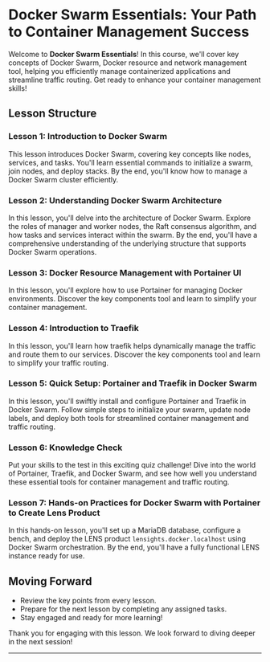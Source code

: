 
# Docker Swarm Essentials: Your Path to Container Management Success

Welcome to **Docker Swarm Essentials**! In this course, we'll cover key concepts of Docker Swarm, Docker resource and network management tool, helping you efficiently manage containerized applications and streamline traffic routing. Get ready to enhance your container management skills!

## Lesson Structure

### Lesson 1: Introduction to Docker Swarm
This lesson introduces Docker Swarm, covering key concepts like nodes, services, and tasks. You'll learn essential commands to initialize a swarm, join nodes, and deploy stacks. By the end, you'll know how to manage a Docker Swarm cluster efficiently.

### Lesson 2: Understanding Docker Swarm Architecture
In this lesson, you'll delve into the architecture of Docker Swarm. Explore the roles of manager and worker nodes, the Raft consensus algorithm, and how tasks and services interact within the swarm. By the end, you'll have a comprehensive understanding of the underlying structure that supports Docker Swarm operations.

### Lesson 3: Docker Resource Management with Portainer UI
In this lesson, you'll explore how to use Portainer for managing Docker environments. Discover the key components tool and learn to simplify your container management.

### Lesson 4: Introduction to Traefik
In this lesson, you'll learn how traefik helps dynamically manage the traffic and route them to our services. Discover the key components tool and learn to simplify your traffic routing.

### Lesson 5: Quick Setup: Portainer and Traefik in Docker Swarm
In this lesson, you'll swiftly install and configure Portainer and Traefik in Docker Swarm. Follow simple steps to initialize your swarm, update node labels, and deploy both tools for streamlined container management and traffic routing.

### Lesson 6: Knowledge Check
Put your skills to the test in this exciting quiz challenge! Dive into the world of Portainer, Traefik, and Docker Swarm, and see how well you understand these essential tools for container management and traffic routing.

### Lesson 7: Hands-on Practices for Docker Swarm with Portainer to Create Lens Product
In this hands-on lesson, you'll set up a MariaDB database, configure a bench, and deploy the LENS product `lensights.docker.localhost` using Docker Swarm orchestration. By the end, you'll have a fully functional LENS instance ready for use.

## Moving Forward
- Review the key points from every lesson.
- Prepare for the next lesson by completing any assigned tasks.
- Stay engaged and ready for more learning!

Thank you for engaging with this lesson. We look forward to diving deeper in the next session!

--- 


<!--stackedit_data:
eyJoaXN0b3J5IjpbLTE2OTg1MjU4MjIsLTgwMDYzMzQ1MCw2MT
k0NTE1ODEsLTE4ODIzMTc0NjIsLTk0NzMwMTY5NSwtMTg4MjMx
NzQ2MiwtMjcyMTc5MTU5LC0xMTk5ODA2MzYsLTc1MTU2MjIyNC
wtODI0NDg1NzgsMjAwOTIxNzA3LC0yMTI0OTI4ODI2XX0=
-->